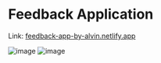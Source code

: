 # Feedback Application
Link: [feedback-app-by-alvin.netlify.app](https://feedback-app-by-alvin.netlify.app/)

![image](https://user-images.githubusercontent.com/93600181/221398964-a74ae30e-5540-4327-839c-145ed404100f.png)
![image](https://user-images.githubusercontent.com/93600181/221399039-bf17507a-1e18-4155-8988-ac022c8209b7.png)

